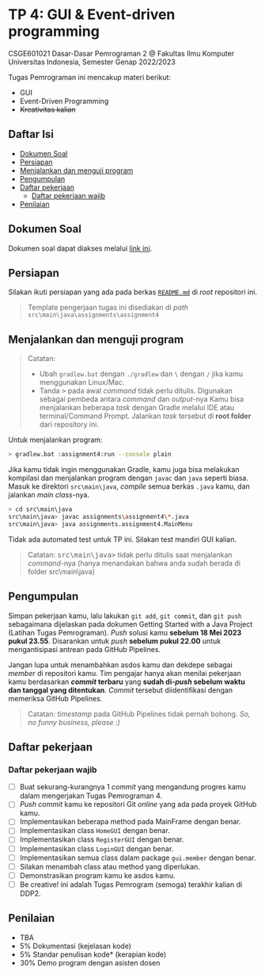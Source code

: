# TP 4: GUI & Event-driven programming

CSGE601021 Dasar-Dasar Pemrograman 2 @ Fakultas Ilmu Komputer Universitas Indonesia, Semester Genap 2022/2023

Tugas Pemrograman ini mencakup materi berikut:

- GUI
- Event-Driven Programming
- ~~Kreativitas kalian~~

## Daftar Isi

- [Dokumen Soal](#dokumen-soal)
- [Persiapan](#persiapan)
- [Menjalankan dan menguji program](#menjalankan-dan-menguji-program)
- [Pengumpulan](#pengumpulan)
- [Daftar pekerjaan](#daftar-pekerjaan)
    - [Daftar pekerjaan wajib](#daftar-pekerjaan-wajib)
- [Penilaian](#penilaian)

## Dokumen Soal

Dokumen soal dapat diakses melalui [link ini](https://docs.google.com/document/d/1wRh1-S1YIR3Rs6yeQX1YqX-7NE3WJscyl4yIKQKq3jo/edit?usp=sharing).

## Persiapan

Silakan ikuti persiapan yang ada pada berkas [`README.md`](../README.md) di
*root* repositori ini.

> Template pengerjaan tugas ini disediakan di *path*
`src\main\java\assignments\assignment4`
## Menjalankan dan menguji program

> Catatan:<br>
> - Ubah `gradlew.bat` dengan `./gradlew` dan `\` dengan `/` jika kamu
    menggunakan Linux/Mac.
> - Tanda <kbd>></kbd> pada awal *command* tidak perlu ditulis.
    Digunakan sebagai pembeda antara *command* dan *output*-nya
    Kamu bisa menjalankan beberapa *task* dengan Gradle melalui IDE atau
    terminal/Command Prompt.
    Jalankan *task* tersebut di **root folder** dari repository ini.

Untuk menjalankan program:

```bash
> gradlew.bat :assignment4:run --console plain
```

Jika kamu tidak ingin menggunakan Gradle, kamu juga bisa melakukan kompilasi
dan menjalankan program dengan `javac` dan `java` seperti biasa. Masuk ke
direktori `src\main\java`, *compile* semua berkas `.java` kamu, dan jalankan
*main class*-nya.

```bash
> cd src\main\java
src\main\java> javac assignments\assignment4\*.java
src\main\java> java assignments.assignment4.MainMenu
```

Tidak ada automated test untuk TP ini. Silakan test mandiri GUI kalian.

> Catatan: <kbd>src\main\java></kbd> tidak perlu ditulis saat menjalankan *command*-nya (hanya menandakan bahwa anda sudah berada di folder src\main\java)
## Pengumpulan

Simpan pekerjaan kamu, lalu lakukan `git add`, `git commit`, dan `git push`
sebagaimana dijelaskan pada dokumen
Getting Started with a Java Project (Latihan Tugas Pemrograman).
*Push* solusi kamu **sebelum 18 Mei 2023 pukul 23.55**. Disarankan untuk
*push* **sebelum pukul 22.00** untuk mengantisipasi antrean pada GitHub
Pipelines.

Jangan lupa untuk menambahkan asdos kamu dan dekdepe sebagai *member* di repositori kamu.
Tim pengajar hanya akan menilai pekerjaan kamu berdasarkan ***commit* terbaru**
yang **sudah di-*push* sebelum waktu dan tanggal yang ditentukan**. *Commit*
tersebut diidentifikasi dengan memeriksa GitHub Pipelines.
> Catatan: *timestamp* pada GitHub Pipelines tidak pernah bohong.
> *So, no funny business, please :)*
## Daftar pekerjaan
### Daftar pekerjaan wajib
- [ ] Buat sekurang-kurangnya 1 *commit* yang mengandung progres kamu dalam
  mengerjakan Tugas Pemrograman 4.
- [ ] *Push* *commit* kamu ke repositori Git *online* yang ada pada proyek
  GitHub kamu.
- [ ] Implementasikan beberapa method pada MainFrame dengan benar.
- [ ] Implementasikan class `HomeGUI` dengan benar.
- [ ] Implementasikan class `RegisterGUI` dengan benar.
- [ ] Implementasikan class `LoginGUI` dengan benar.
- [ ] Implementasikan semua class dalam package `gui.member` dengan benar.
- [ ] Silakan menambah class atau method yang diperlukan.
- [ ] Demonstrasikan program kamu ke asdos kamu.
- [ ] Be creative! ini adalah Tugas Pemrogram (semoga) terakhir kalian di DDP2.
## Penilaian
- TBA
- 5% Dokumentasi (kejelasan kode)
- 5% Standar penulisan kode* (kerapian kode)
- 30% Demo program dengan asisten dosen
